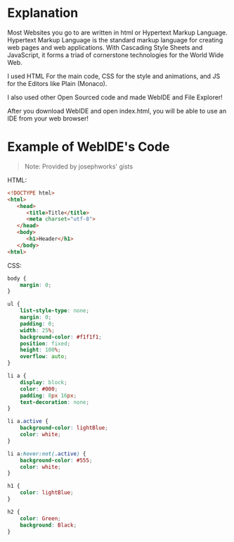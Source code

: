 # Explanation

Most Websites you go to are written in html or Hypertext Markup Language. Hypertext Markup Language is the standard markup language for creating web pages and web applications. With Cascading Style Sheets and JavaScript, it forms a triad of cornerstone technologies for the World Wide Web.

I used HTML For the main code, CSS for the style and animations, and JS for the Editors like Plain (Monaco).

I also used other Open Sourced code and made WebIDE and File Explorer!

After you download WebIDE and open index.html, you will be able to use an IDE from your web browser!

# Example of WebIDE's Code

> Note: Provided by josephworks' gists

HTML:

```html
<!DOCTYPE html>
<html>
   <head>
      <title>Title</title>
      <meta charset="utf-8">
   </head>
   <body>
      <h1>Header</h1>
   </body>
<html>
```

CSS:

```css
body {
    margin: 0;
}

ul {
    list-style-type: none;
    margin: 0;
    padding: 0;
    width: 25%;
    background-color: #f1f1f1;
    position: fixed;
    height: 100%;
    overflow: auto;
}

li a {
    display: block;
    color: #000;
    padding: 8px 16px;
    text-decoration: none;
}

li a.active {
    background-color: lightBlue;
    color: white;
}

li a:hover:not(.active) {
    background-color: #555;
    color: white;
}

h1 {
    color: lightBlue;
}

h2 {
    color: Green;
    background: Black;
}
```